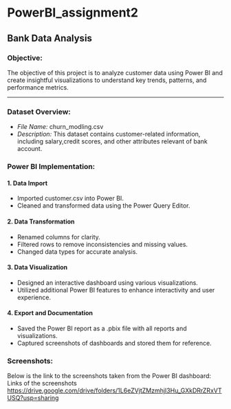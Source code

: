 # PowerBI_assignment2
## Bank Data Analysis

### Objective:
The objective of this project is to analyze customer data using Power BI and create insightful visualizations to understand key trends, patterns, and performance metrics.

---

### Dataset Overview:

- *File Name:* churn_modling.csv
- *Description:* This dataset contains customer-related information, including salary,credit scores, and other attributes relevant of bank account.

### Power BI Implementation:

#### 1. Data Import
- Imported customer.csv into Power BI.
- Cleaned and transformed data using the Power Query Editor.

#### 2. Data Transformation
- Renamed columns for clarity.
- Filtered rows to remove inconsistencies and missing values.
- Changed data types for accurate analysis.

#### 3. Data Visualization
- Designed an interactive dashboard using various visualizations.
- Utilized additional Power BI features to enhance interactivity and user experience.

#### 4. Export and Documentation
- Saved the Power BI report as a .pbix file with all reports and visualizations.
- Captured screenshots of dashboards and stored them for reference.

### Screenshots:
Below is the link to the screenshots taken from the Power BI dashboard:  
Links of the screenshots https://drive.google.com/drive/folders/1L6eZVjtZMzmhjI3Hu_GXkDRrZRxVTUSQ?usp=sharing
